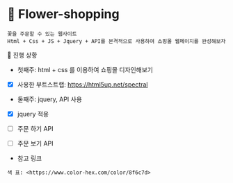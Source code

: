 &#127799; Flower-shopping
=======
~~~
꽃을 주문할 수 있는 웹사이트
Html + Css + JS + Jquery + API를 본격적으로 사용하여 쇼핑몰 웹페이지를 완성해보자
~~~

&#127807; 진행 상황

* 첫째주: html + css 를 이용하여 쇼핑몰 디자인해보기
- [x] 사용한 부트스트랩: <https://html5up.net/spectral>

* 둘째주: jquery, API 사용
- [x] jquery 적용
- [ ] 주문 하기 API
- [ ] 주문 보기 API


* 참고 링크
~~~
색 표: <https://www.color-hex.com/color/8f6c7d>
~~~